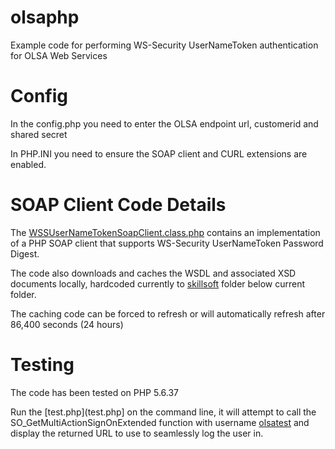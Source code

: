 # olsaphp
Example code for performing WS-Security UserNameToken authentication for OLSA Web Services

# Config
In the config.php you need to enter the OLSA endpoint url, customerid and shared secret

In PHP.INI you need to ensure the SOAP client and CURL extensions are enabled.

# SOAP Client Code Details
The [WSSUserNameTokenSoapClient.class.php](WSSUserNameTokenSoapClient.class.php) contains an implementation of a PHP SOAP client that supports WS-Security UserNameToken Password Digest.

The code also downloads and caches the WSDL and associated XSD documents locally, hardcoded currently to [skillsoft](WSSUserNameTokenSoapClient.class.php#L95) folder below current folder.

The caching code can be forced to refresh or will automatically refresh after 86,400 seconds (24 hours)

# Testing
The code has been tested on PHP 5.6.37

Run the [test.php](test.php] on the command line, it will attempt to call the SO_GetMultiActionSignOnExtended function with username [olsatest](test.php#L246) and display the returned URL to use to seamlessly log the user in.

